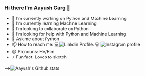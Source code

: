 ### Hi there I'm Aayush Garg 👋

- 🔭 I’m currently working on Python and Machine Learning
- 🌱 I’m currently learning Machine Learning
- 👯 I’m looking to collaborate on Python
- 🤔 I’m looking for help with Python and Machine Learning
- 💬 Ask me about Python
- 📫 How to reach me: :computer:![Linkdin Profile](https://www.linkedin.com/in/aayush-garg-68b6081a3). :computer: ![Instagram profile](https://www.instagram.com/ayushgarg1951/?hl=en)
- 😄 Pronouns: He/Him
- ⚡ Fun fact: Loves to sketch


-->![Aayush's Github stats](https://github-readme-stats.vercel.app/api?username=Aayush-hub&show_icons=true&theme=radical)

